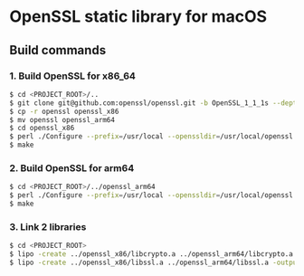 # OpenSSL static library for macOS

## Build commands

### 1. Build OpenSSL for x86_64

```zsh
$ cd <PROJECT_ROOT>/..
$ git clone git@github.com:openssl/openssl.git -b OpenSSL_1_1_1s --depth 1 --recurse-submodules
$ cp -r openssl openssl_x86
$ mv openssl openssl_arm64
$ cd openssl_x86
$ perl ./Configure --prefix=/usr/local --openssldir=/usr/local/openssl no-ssl3 no-ssl3-method no-zlib darwin64-x86_64-cc enable-ec_nistp_64_gcc_128
$ make
```

### 2. Build OpenSSL for arm64

```zsh
$ cd <PROJECT_ROOT>/../openssl_arm64
$ perl ./Configure --prefix=/usr/local --openssldir=/usr/local/openssl no-ssl3 no-ssl3-method no-zlib darwin64-arm64-cc enable-ec_nistp_64_gcc_128
$ make
```

### 3. Link 2 libraries

```zsh
$ cd <PROJECT_ROOT>
$ lipo -create ../openssl_x86/libcrypto.a ../openssl_arm64/libcrypto.a -output libcrypto.a
$ lipo -create ../openssl_x86/libssl.a ../openssl_arm64/libssl.a -output libssl.a
```

